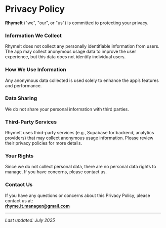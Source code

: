 # Privacy Policy

**RhymeIt** ("we", "our", or "us") is committed to protecting your privacy.

### Information We Collect

RhymeIt does not collect any personally identifiable information from users. The app may collect anonymous usage data to improve the user experience, but this data does not identify individual users.

### How We Use Information

Any anonymous data collected is used solely to enhance the app’s features and performance.

### Data Sharing

We do not share your personal information with third parties.

### Third-Party Services

RhymeIt uses third-party services (e.g., Supabase for backend, analytics providers) that may collect anonymous usage information. Please review their privacy policies for more details.

### Your Rights

Since we do not collect personal data, there are no personal data rights to manage. If you have concerns, please contact us.

### Contact Us

If you have any questions or concerns about this Privacy Policy, please contact us at:  
**rhyme.it.manager@gmail.com**

---

_Last updated: July 2025_
